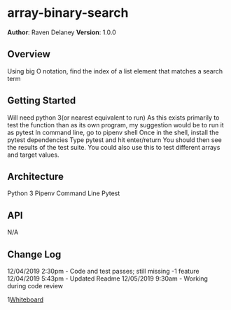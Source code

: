# array-binary-search

**Author**: Raven Delaney
**Version**: 1.0.0

## Overview
<!-- Provide a high level overview of what this application is and why you are building it, beyond the fact that it's an assignment for a Code Fellows 401 class. (i.e. What's your problem domain?) -->
Using big O notation, find the index of a list element that matches a search term

## Getting Started
<!-- What are the steps that a user must take in order to build this app on their own machine and get it running? -->
Will need python 3(or nearest equivalent to run)
As this exists primarily to test the function than as its own program, my suggestion would be to run it as pytest
In command line, go to pipenv shell
Once in the shell, install the pytest dependencies
Type pytest and hit enter/return
You should then see the results of the test suite.
You could also use this to test different arrays and target values.

## Architecture
<!-- Provide a detailed description of the application design. What technologies (languages, libraries, etc) you're using, and any other relevant design information. This is also an area which you can include any visuals; flow charts, example usage gifs, screen captures, etc.-->
Python 3
Pipenv
Command Line
Pytest

## API
<!-- Provide detailed instructions for your applications usage. This should include any methods or endpoints available to the user/client/developer. Each section should be formatted to provide clear syntax for usage, example calls including input data requirements and options, and example responses or return values. -->
N/A

## Change Log

<!-- Use this are to document the iterative changes made to your application as each feature is successfully implemented. Use time stamps. Here's an example:
01-01-2001 4:59pm - Added functionality to add and delete some things.
-->
12/04/2019 2:30pm - Code and test passes; still missing -1 feature
12/04/2019 5:43pm - Updated Readme
12/05/2019 9:30am - Working during code review

1[Whiteboard](https://imgur.com/LHPbFlj)
